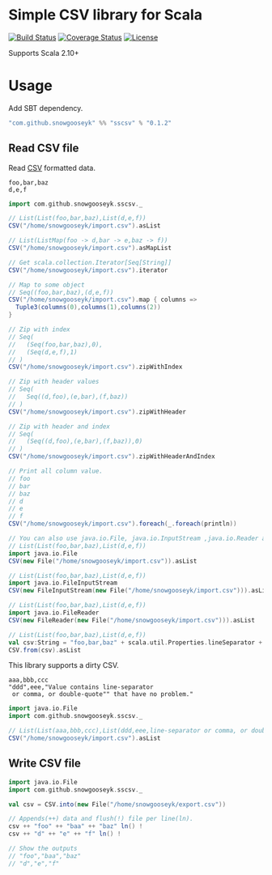 Simple CSV library for Scala
===============================================

[![Build Status](https://travis-ci.org/snowgooseyk/sscsv.svg)](https://travis-ci.org/snowgooseyk/sscsv)
[![Coverage Status](https://coveralls.io/repos/snowgooseyk/sscsv/badge.svg)](https://coveralls.io/r/snowgooseyk/sscsv)
[![License](http://img.shields.io/:license-mit-blue.svg)](http://doge.mit-license.org)

Supports Scala 2.10+

# Usage

Add SBT dependency.

```scala
"com.github.snowgooseyk" %% "sscsv" % "0.1.2"
```

## Read CSV file

Read [CSV](https://tools.ietf.org/html/rfc4180) formatted data.

```
foo,bar,baz
d,e,f
```

```scala
import com.github.snowgooseyk.sscsv._

// List(List(foo,bar,baz),List(d,e,f))
CSV("/home/snowgooseyk/import.csv").asList

// List(ListMap(foo -> d,bar -> e,baz -> f))
CSV("/home/snowgooseyk/import.csv").asMapList

// Get scala.collection.Iterator[Seq[String]]
CSV("/home/snowgooseyk/import.csv").iterator

// Map to some object
// Seq((foo,bar,baz),(d,e,f))
CSV("/home/snowgooseyk/import.csv").map { columns =>
  Tuple3(columns(0),columns(1),columns(2))
}

// Zip with index
// Seq(
//   (Seq(foo,bar,baz),0),
//   (Seq(d,e,f),1)
// )
CSV("/home/snowgooseyk/import.csv").zipWithIndex

// Zip with header values
// Seq(
//   Seq((d,foo),(e,bar),(f,baz))
// )
CSV("/home/snowgooseyk/import.csv").zipWithHeader

// Zip with header and index
// Seq(
//   (Seq((d,foo),(e,bar),(f,baz)),0)
// )
CSV("/home/snowgooseyk/import.csv").zipWithHeaderAndIndex

// Print all column value.
// foo 
// bar 
// baz 
// d 
// e 
// f 
CSV("/home/snowgooseyk/import.csv").foreach(_.foreach(println))

// You can also use java.io.File, java.io.InputStream ,java.io.Reader and CSV formatted String.
// List(List(foo,bar,baz),List(d,e,f))
import java.io.File
CSV(new File("/home/snowgooseyk/import.csv")).asList

// List(List(foo,bar,baz),List(d,e,f))
import java.io.FileInputStream
CSV(new FileInputStream(new File("/home/snowgooseyk/import.csv"))).asList

// List(List(foo,bar,baz),List(d,e,f))
import java.io.FileReader
CSV(new FileReader(new File("/home/snowgooseyk/import.csv"))).asList

// List(List(foo,bar,baz),List(d,e,f))
val csv:String = "foo,bar,baz" + scala.util.Properties.lineSeparator + "d,e,f"
CSV.from(csv).asList
```

This library supports a dirty CSV.

```
aaa,bbb,ccc
"ddd",eee,"Value contains line-separator
 or comma, or double-quote"" that have no problem."
```

```scala
import java.io.File
import com.github.snowgooseyk.sscsv._

// List(List(aaa,bbb,ccc),List(ddd,eee,line-separator or comma, or double-quote" that have no problem.))
CSV("/home/snowgooseyk/import.csv").asList
```

## Write CSV file

```scala
import java.io.File
import com.github.snowgooseyk.sscsv._

val csv = CSV.into(new File("/home/snowgooseyk/export.csv"))

// Appends(++) data and flush(!) file per line(ln).
csv ++ "foo" ++ "baa" ++ "baz" ln() !
csv ++ "d" ++ "e" ++ "f" ln() !

// Show the outputs
// "foo","baa","baz"
// "d","e","f"
```
